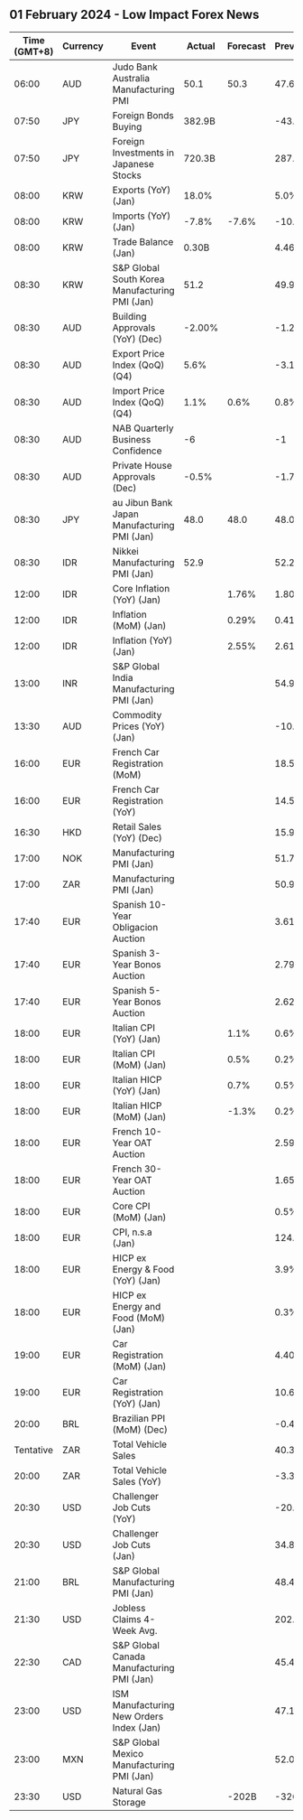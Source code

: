 ## 01 February 2024 - Low Impact Forex News

| Time (GMT+8) | Currency | Event | Actual | Forecast | Previous |
|------|----------|-------|--------|----------|----------|
| 06:00 | AUD | Judo Bank Australia Manufacturing PMI | 50.1 | 50.3 | 47.6 |
| 07:50 | JPY | Foreign Bonds Buying | 382.9B |  | -43.5B |
| 07:50 | JPY | Foreign Investments in Japanese Stocks | 720.3B |  | 287.0B |
| 08:00 | KRW | Exports (YoY) (Jan) | 18.0% |  | 5.0% |
| 08:00 | KRW | Imports (YoY) (Jan) | -7.8% | -7.6% | -10.8% |
| 08:00 | KRW | Trade Balance (Jan) | 0.30B |  | 4.46B |
| 08:30 | KRW | S&P Global South Korea Manufacturing PMI (Jan) | 51.2 |  | 49.9 |
| 08:30 | AUD | Building Approvals (YoY) (Dec) | -2.00% |  | -1.20% |
| 08:30 | AUD | Export Price Index (QoQ) (Q4) | 5.6% |  | -3.1% |
| 08:30 | AUD | Import Price Index (QoQ) (Q4) | 1.1% | 0.6% | 0.8% |
| 08:30 | AUD | NAB Quarterly Business Confidence | -6 |  | -1 |
| 08:30 | AUD | Private House Approvals (Dec) | -0.5% |  | -1.7% |
| 08:30 | JPY | au Jibun Bank Japan Manufacturing PMI (Jan) | 48.0 | 48.0 | 48.0 |
| 08:30 | IDR | Nikkei Manufacturing PMI (Jan) | 52.9 |  | 52.2 |
| 12:00 | IDR | Core Inflation (YoY) (Jan) |  | 1.76% | 1.80% |
| 12:00 | IDR | Inflation (MoM) (Jan) |  | 0.29% | 0.41% |
| 12:00 | IDR | Inflation (YoY) (Jan) |  | 2.55% | 2.61% |
| 13:00 | INR | S&P Global India Manufacturing PMI (Jan) |  |  | 54.9 |
| 13:30 | AUD | Commodity Prices (YoY) (Jan) |  |  | -10.7% |
| 16:00 | EUR | French Car Registration (MoM) |  |  | 18.5% |
| 16:00 | EUR | French Car Registration (YoY) |  |  | 14.5% |
| 16:30 | HKD | Retail Sales (YoY) (Dec) |  |  | 15.9% |
| 17:00 | NOK | Manufacturing PMI (Jan) |  |  | 51.7 |
| 17:00 | ZAR | Manufacturing PMI (Jan) |  |  | 50.9 |
| 17:40 | EUR | Spanish 10-Year Obligacion Auction |  |  | 3.610% |
| 17:40 | EUR | Spanish 3-Year Bonos Auction |  |  | 2.799% |
| 17:40 | EUR | Spanish 5-Year Bonos Auction |  |  | 2.621% |
| 18:00 | EUR | Italian CPI (YoY) (Jan) |  | 1.1% | 0.6% |
| 18:00 | EUR | Italian CPI (MoM) (Jan) |  | 0.5% | 0.2% |
| 18:00 | EUR | Italian HICP (YoY) (Jan) |  | 0.7% | 0.5% |
| 18:00 | EUR | Italian HICP (MoM) (Jan) |  | -1.3% | 0.2% |
| 18:00 | EUR | French 10-Year OAT Auction |  |  | 2.59% |
| 18:00 | EUR | French 30-Year OAT Auction |  |  | 1.65% |
| 18:00 | EUR | Core CPI (MoM) (Jan) |  |  | 0.5% |
| 18:00 | EUR | CPI, n.s.a (Jan) |  |  | 124.05 |
| 18:00 | EUR | HICP ex Energy & Food (YoY) (Jan) |  |  | 3.9% |
| 18:00 | EUR | HICP ex Energy and Food (MoM) (Jan) |  |  | 0.3% |
| 19:00 | EUR | Car Registration (MoM) (Jan) |  |  | 4.40% |
| 19:00 | EUR | Car Registration (YoY) (Jan) |  |  | 10.60% |
| 20:00 | BRL | Brazilian PPI (MoM) (Dec) |  |  | -0.43% |
| Tentative | ZAR | Total Vehicle Sales |  |  | 40.33K |
| 20:00 | ZAR | Total Vehicle Sales (YoY) |  |  | -3.30% |
| 20:30 | USD | Challenger Job Cuts (YoY) |  |  | -20.2% |
| 20:30 | USD | Challenger Job Cuts (Jan) |  |  | 34.817K |
| 21:00 | BRL | S&P Global Manufacturing PMI (Jan) |  |  | 48.4 |
| 21:30 | USD | Jobless Claims 4-Week Avg. |  |  | 202.25K |
| 22:30 | CAD | S&P Global Canada Manufacturing PMI (Jan) |  |  | 45.4 |
| 23:00 | USD | ISM Manufacturing New Orders Index (Jan) |  |  | 47.1 |
| 23:00 | MXN | S&P Global Mexico Manufacturing PMI (Jan) |  |  | 52.00 |
| 23:30 | USD | Natural Gas Storage |  | -202B | -326B |
